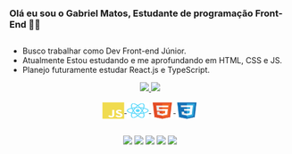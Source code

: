 ### Olá eu sou o Gabriel Matos, Estudante de programação Front-End 👋😊

##
- Busco trabalhar como Dev Front-end Júnior.
- Atualmente Estou estudando e me aprofundando em HTML, CSS e JS.
- Planejo futuramente estudar React.js e TypeScript.


<div align="center">
  <a href="https://github.com/GabrielMatoss">
  <img height="165em" src="https://github-readme-stats.vercel.app/api?username=GabrielMatoss&show_icons=true&theme=nightowl&include_all_commits=true&count_private=true"/>
  <img height="165em" src="https://github-readme-stats.vercel.app/api/top-langs/?username=GabrielMatoss&layout=compact&langs_count=7&theme=nightowl"/>
</div>
 
<div align="center" style="display: inline_block"><br>
  <img align="center" alt="Javascript" height="30" width="40" src="https://raw.githubusercontent.com/devicons/devicon/master/icons/javascript/javascript-plain.svg">
  <img align="center" alt="React" height="30" width="40" src="https://raw.githubusercontent.com/devicons/devicon/master/icons/react/react-original.svg">
  <img align="center" alt="HTML" height="30" width="40" src="https://raw.githubusercontent.com/devicons/devicon/master/icons/html5/html5-original.svg">
  <img align="center" alt="CSS" height="30" width="40" src="https://raw.githubusercontent.com/devicons/devicon/master/icons/css3/css3-original.svg">
</div>

 ##
  
 <div align="center">
   <a href="https://www.youtube.com/channel/UCXSZKePLHU2xNhhab1y38cw" target="_blank"><img src="https://img.shields.io/badge/YouTube-FF0000?style=for-the-badge&logo=youtube&logoColor=white" target="_blank"></a>
  <a href="https://www.instagram.com/gabriell_matoz/" target="_blank"><img src="https://img.shields.io/badge/Instagram-E4405F?style=for-the-badge&logo=instagram&logoColor=white" target="_blank"></a>
 	<a href="https://www.twitch.tv/lionhimura" target="_blank"><img src="https://img.shields.io/badge/Twitch-9146FF?style=for-the-badge&logo=twitch&logoColor=white"                 target="_blank"></a>
  <a href = "mailto:matos.gabriel2013@gmail.com" target="_blank"><img src="https://img.shields.io/badge/Gmail-D14836?style=for-the-badge&logo=gmail&logoColor=white" target="_blank"></a>
  <a href="https://www.linkedin.com/in/gabriel-matos-louren%C3%A7o/" target="_blank"><img src="https://img.shields.io/badge/LinkedIn-0077B5?style=for-the-badge&logo=linkedin&logoColor=white" target="_blank"></a> 
  </div>
  
